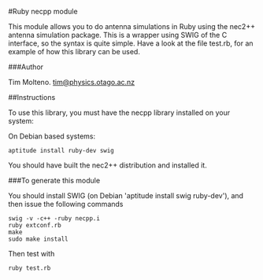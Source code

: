 #Ruby necpp module

This module allows you to do antenna simulations in Ruby using the nec2++ antenna
simulation package. This is a wrapper using SWIG of the C interface, so the syntax
is quite simple. Have a look at the file test.rb, for an example of how this 
library can be used.

###Author

Tim Molteno. tim@physics.otago.ac.nz

##Instructions

To use this library, you must have the necpp library installed on your system:

On Debian based systems:

	aptitude install ruby-dev swig

You should have built the nec2++ distribution and installed it.

###To generate this module

You should install SWIG (on Debian 'aptitude install swig ruby-dev'), and then
issue the following commands

	swig -v -c++ -ruby necpp.i
	ruby extconf.rb
	make
	sudo make install

Then test with 

	ruby test.rb
